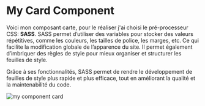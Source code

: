 # My Card Component 

Voici mon composant carte, pour le réaliser j'ai choisi le pré-processeur CSS: **SASS**.
SASS permet d’utiliser des variables pour stocker des valeurs répétitives, comme les couleurs, les tailles de police, les marges, etc. Ce qui facilite la modification globale de l’apparence du site.
Il permet également d’imbriquer des règles de style pour mieux organiser et structurer les feuilles de style.

Grâce à ses fonctionnalités, SASS permet de rendre le développement de feuilles de style plus rapide et plus efficace, tout en améliorant la qualité et la maintenabilité du code.


![my component card](https://github.com/karimrjn/my-card-component/assets/144689090/361c176f-90f7-4f74-887e-e63fb10bee26)
